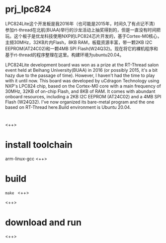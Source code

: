 # prj_lpc824
LPC824Lite这个开发板是我2016年（也可能是2015年，时间久了有点记不清）参加rt-thread在北航(BUAA)举行的沙龙活动上抽奖得到的，但是一直没有时间把玩。这个板子是优龙科技使用NXP的LPC824芯片开发的，基于Cortex-M0核心，主频30MHz，32KB片内Flash，8KB RAM，板载资源丰富，带一颗2KB I2C EEPROM(AT24C02)和一颗4MB SPI Flash(W24Q32)。现在将它的裸机程序和基于rt-thread的程序整理在这里。构建环境为ubuntu20.04。

LPC824Lite development board was won as a prize at the RT-Thread salon event held at Beihang University(BUAA) in 2016 (or possibly 2015, it's a bit hazy due to the passage of time). However, I haven't had the time to play with it until now. This board was developed by uCdragon Technology using NXP's LPC824 chip, based on the Cortex-M0 core with a main frequency of 30MHz, 32KB of on-chip Flash, and 8KB of RAM. It comes with abundant onboard resources, including a 2KB I2C EEPROM (AT24C02) and a 4MB SPI Flash (W24Q32). I've now organized its bare-metal program and the one based on RT-Thread here.Build environment is Ubuntu 20.04.

# 
<++>

# install toolchain
arm-linux-gcc
<++>


# build
`make
` <++>

<++>

# download and run


<++>

